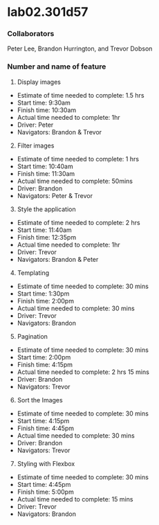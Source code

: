 # lab02.301d57

### Collaborators
Peter Lee, Brandon Hurrington, and Trevor Dobson

### Number and name of feature
1. Display images
* Estimate of time needed to complete: 1.5 hrs
* Start time: 9:30am
* Finish time: 10:30am
* Actual time needed to complete: 1hr
* Driver: Peter
* Navigators: Brandon & Trevor

2. Filter images
* Estimate of time needed to complete: 1 hrs
* Start time: 10:40am
* Finish time: 11:30am
* Actual time needed to complete: 50mins
* Driver: Brandon
* Navigators: Peter & Trevor

3. Style the application
* Estimate of time needed to complete: 2 hrs
* Start time: 11:40am
* Finish time: 12:35pm
* Actual time needed to complete: 1hr
* Driver: Trevor
* Navigators: Brandon & Peter

4. Templating
* Estimate of time needed to complete: 30 mins
* Start time: 1:30pm
* Finish time: 2:00pm
* Actual time needed to complete: 30 mins
* Driver: Trevor
* Navigators: Brandon 

5. Pagination
* Estimate of time needed to complete: 30 mins
* Start time: 2:00pm
* Finish time: 4:15pm
* Actual time needed to complete: 2 hrs 15 mins
* Driver: Brandon
* Navigators: Trevor

6. Sort the Images
* Estimate of time needed to complete: 30 mins
* Start time: 4:15pm
* Finish time: 4:45pm
* Actual time needed to complete: 30 mins
* Driver: Brandon
* Navigators: Trevor

7. Styling with Flexbox
* Estimate of time needed to complete: 30 mins
* Start time: 4:45pm
* Finish time: 5:00pm
* Actual time needed to complete: 15 mins
* Driver: Trevor
* Navigators: Brandon



